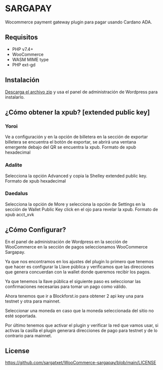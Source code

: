 # SARGAPAY
 
Wocommerce payment gateway plugin para pagar usando Cardano ADA.

## Requisitos
 - PHP v7.4+
 - WooCommerce
 - WASM MIME type
 - PHP ext-gd
## Instalación

[Descarga el archivo zip](https://wordpress.org/plugins/sargapay "Sargapay Link de descarga") y usa el panel de administración de Wordpress para instalarlo.
 
## ¿Cómo obtener la xpub? [extended public key]
 
### Yoroi
 
Ve a configuración y en la opción de billetera en la sección de exportar billetera se encuentra el botón de exportar, se abrirá una ventana emergente debajo del QR se encuentra la xpub.
Formato de xpub hexadecimal
 
### Adalite
 
Selecciona la opción Advanced  y copia la Shelley extended public key.
Formato de xpub hexadecimal
 
### Daedalus
 
Selecciona la opción de More y selecciona la opción de Settings en la sección de Wallet Public Key click en el ojo para revelar la xpub.
Formato de xpub acct_xvk
 
 
## ¿Cómo Configurar?
 
En el panel de administración de Wordpress en la sección de WooCommerce en la sección de pagos seleccionamos WooCommerce Sargapay.
 
Ya que nos encontramos en los ajustes del plugin lo primero que tenemos que hacer es configurar la Llave pública y verificamos que las direcciones que genera concuerdan con la wallet donde queremos recibir los pagos.
 
Ya que tenemos la llave pública el siguiente paso es seleccionar las confirmaciones necesarias para tomar un pago como válido.
 
Ahora tenemos que ir a Blockforst.io para obtener 2 api key una para testnet y otra para mainnet.
 
Seleccionar una moneda en caso que la moneda seleccionada del sitio no esté soportada.
 
Por último tenemos que activar el plugin y verificar la red que vamos usar, si activas la casilla el plugin generará direcciones de pago para testnet y de lo contrario para mainnet.
 
 
## License

https://github.com/sargatxet/WooCommerce-sargapay/blob/main/LICENSE
